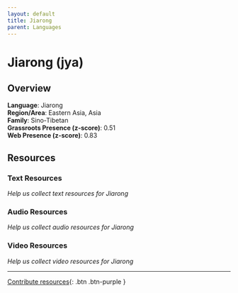 ```yaml
---
layout: default
title: Jiarong
parent: Languages
---
```


# Jiarong (jya)

## Overview

**Language**: Jiarong  
**Region/Area**: Eastern Asia, Asia  
**Family**: Sino-Tibetan  
**Grassroots Presence (z-score)**: 0.51  
**Web Presence (z-score)**: 0.83  

## Resources

### Text Resources
*Help us collect text resources for Jiarong*

### Audio Resources
*Help us collect audio resources for Jiarong*

### Video Resources
*Help us collect video resources for Jiarong*

---

[Contribute resources](https://forms.office.com/e/1SfLJx3u1r){: .btn .btn-purple }
